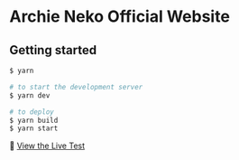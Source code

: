 # Archie Neko Official Website

## Getting started

```bash
$ yarn

# to start the development server
$ yarn dev

# to deploy
$ yarn build
$ yarn start
```

👀 [View the Live Test](https://arche-nft.vercel.app/)
